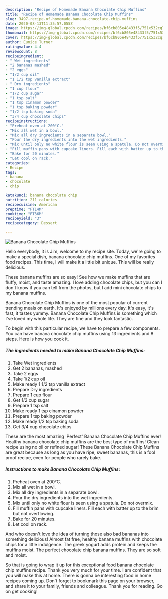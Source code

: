 ```yaml
---
description: "Recipe of Homemade Banana Chocolate Chip Muffins"
title: "Recipe of Homemade Banana Chocolate Chip Muffins"
slug: 3497-recipe-of-homemade-banana-chocolate-chip-muffins
date: 2020-08-13T11:35:57.055Z
image: https://img-global.cpcdn.com/recipes/bf6cb805e48433f5/751x532cq70/banana-chocolate-chip-muffins-recipe-main-photo.jpg
thumbnail: https://img-global.cpcdn.com/recipes/bf6cb805e48433f5/751x532cq70/banana-chocolate-chip-muffins-recipe-main-photo.jpg
cover: https://img-global.cpcdn.com/recipes/bf6cb805e48433f5/751x532cq70/banana-chocolate-chip-muffins-recipe-main-photo.jpg
author: Eunice Turner
ratingvalue: 4.4
reviewcount: 8
recipeingredient:
- " Wet ingredients"
- "2 bananas mashed"
- "2 eggs"
- "1/2 cup oil"
- "1 1/2 tsp vanilla extract"
- " Dry ingredients"
- "1 cup flour"
- "1/2 cup sugar"
- "1 tsp salt"
- "1 tsp cinamon powder"
- "1 tsp baking powder"
- "1/2 tsp baking soda"
- "3/4 cup chocolate chips"
recipeinstructions:
- "Preheat oven at 200°C."
- "Mix all wet in a bowl."
- "Mix all dry ingredients in a separate bowl."
- "Pour the dry ingredients into the wet ingredients."
- "Mix until only no white flour is seen using a spatula. Do not overmix."
- "Fill muffin pans with cupcake liners. Fill each with batter up to the brim but not overflowing."
- "Bake for 20 minutes."
- "Let cool on rack."
categories:
- Recipe
tags:
- banana
- chocolate
- chip

katakunci: banana chocolate chip 
nutrition: 211 calories
recipecuisine: American
preptime: "PT14M"
cooktime: "PT36M"
recipeyield: "3"
recipecategory: Dessert

---
```



![Banana Chocolate Chip Muffins](https://img-global.cpcdn.com/recipes/bf6cb805e48433f5/751x532cq70/banana-chocolate-chip-muffins-recipe-main-photo.jpg)

Hello everybody, it is Jim, welcome to my recipe site. Today, we're going to make a special dish, banana chocolate chip muffins. One of my favorites food recipes. This time, I will make it a little bit unique. This will be really delicious.

These banana muffins are so easy! See how we make muffins that are fluffy, moist, and taste amazing. I love adding chocolate chips, but you can I don&#39;t know if you can tell from the photos, but I add mini chocolate chips to my banana muffins.

Banana Chocolate Chip Muffins is one of the most popular of current trending meals on earth. It's enjoyed by millions every day. It's easy, it's fast, it tastes yummy. Banana Chocolate Chip Muffins is something which I've loved my whole life. They are fine and they look fantastic.


To begin with this particular recipe, we have to prepare a few components. You can have banana chocolate chip muffins using 13 ingredients and 8 steps. Here is how you cook it.

<!--inarticleads1-->

##### The ingredients needed to make Banana Chocolate Chip Muffins:

1. Take  Wet ingredients
1. Get 2 bananas, mashed
1. Take 2 eggs
1. Take 1/2 cup oil
1. Make ready 1 1/2 tsp vanilla extract
1. Prepare  Dry ingredients
1. Prepare 1 cup flour
1. Get 1/2 cup sugar
1. Prepare 1 tsp salt
1. Make ready 1 tsp cinamon powder
1. Prepare 1 tsp baking powder
1. Make ready 1/2 tsp baking soda
1. Get 3/4 cup chocolate chips


These are the most amazing &#39;Perfect&#39; Banana Chocolate Chip Muffins ever! Healthy banana chocolate chip muffins are the best type of muffins! Clean recipe using no oil or refined sugar! These Banana Chocolate Chip Muffins are great because as long as you have ripe, sweet bananas, this is a fool proof recipe, even for people who rarely bake. 

<!--inarticleads2-->

##### Instructions to make Banana Chocolate Chip Muffins:

1. Preheat oven at 200°C.
1. Mix all wet in a bowl.
1. Mix all dry ingredients in a separate bowl.
1. Pour the dry ingredients into the wet ingredients.
1. Mix until only no white flour is seen using a spatula. Do not overmix.
1. Fill muffin pans with cupcake liners. Fill each with batter up to the brim but not overflowing.
1. Bake for 20 minutes.
1. Let cool on rack.


And who doesn&#39;t love the idea of turning those also bad bananas into something delicious! Almost fat free, healthy banana muffins with chocolate chips for a little indulgence. The greek yogurt adds protein and keeps the muffins moist. The perfect chocolate chip banana muffins. They are so soft and moist. 

So that is going to wrap it up for this exceptional food banana chocolate chip muffins recipe. Thank you very much for your time. I am confident that you will make this at home. There is gonna be interesting food in home recipes coming up. Don't forget to bookmark this page on your browser, and share it to your family, friends and colleague. Thank you for reading. Go on get cooking!
